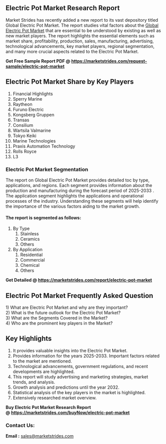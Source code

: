 <h2>Electric Pot Market Research Report</h2>
<p>Market Strides has recently added a new report to its vast depository titled Global Electric Pot Market. The report studies vital factors about the&nbsp;<a href="https://marketstrides.com/report/electric-pot-market">Global Electric Pot Market</a>&nbsp;that are essential to be understood by existing as well as new market players. The report highlights the essential elements such as market share, profitability, production, sales, manufacturing, advertising, technological advancements, key market players, regional segmentation, and many more crucial aspects related to the Electric Pot Market.</p>
<p><strong>Get Free Sample Report PDF @&nbsp;<a href="https://marketstrides.com/request-sample/electric-pot-market">https://marketstrides.com/request-sample/electric-pot-market</a></strong></p>
<h2><strong>Electric Pot Market Share by Key Players</strong></h2>
<ol>
<li>Financial Highlights</li>
<li>Sperry Marine</li>
<li>Raytheon</li>
<li>Furuno Electric</li>
<li>Kongsberg Gruppen</li>
<li>Transas</li>
<li>Consilium</li>
<li>Wartsila Valmarine</li>
<li>Tokyo Keiki</li>
<li>Marine Technologies</li>
<li>Praxis Automation Technology</li>
<li>Rolls Royce</li>
<li>L3</li>
</ol>
<h3><strong>Electric Pot Market Segmentation</strong></h3>
<p>The report on Global Electric Pot Market provides detailed toc by type, applications, and regions. Each segment provides information about the production and manufacturing during the forecast period of 2025-2033 . The application segment highlights the applications and operational processes of the industry. Understanding these segments will help identify the importance of the various factors aiding to the market growth.</p>
<h4>The report is segmented as follows:</h4>
<ol>
<li>By Type
<ol>
<li>Stainless</li>
<li>Ceramics</li>
<li>Others</li>
</ol>
</li>
<li>By Application
<ol>
<li>Residential</li>
<li>Commercial</li>
<li>Chemical</li>
<li>Others</li>
</ol>
</li>
</ol>
<p><strong>Get Detailed @&nbsp;<a href="https://marketstrides.com/report/electric-pot-market">https://marketstrides.com/report/electric-pot-market</a></strong></p>
<h2 class=""><strong>Electric Pot Market Frequently Asked Question</strong></h2>
<div class="">1) What are&nbsp;Electric Pot Market and why are they important?
<div class="">
<div class="">2) What is the future outlook for the Electric Pot Market?</div>
</div>
</div>
<div class="">3) What are the Segments Covered in the Market?</div>
<div class="">4) Who are the prominent key players in the Market?</div>
<h2><strong>Key Highlights</strong></h2>
<div class="">
<ol>
<li>It provides valuable insights into the Electric Pot Market.</li>
<li>Provides information for the years 2025-2033. Important factors related to the market are mentioned.</li>
<li>Technological advancements, government regulations, and recent developments are highlighted.</li>
<li>This report will study advertising and marketing strategies, market trends, and analysis.</li>
<li>Growth analysis and predictions until the year 2032.</li>
<li>Statistical analysis of the key players in the market is highlighted.</li>
<li>Extensively researched market overview.</li>
</ol>
<p><strong>Buy Electric Pot Market Research Report @&nbsp;<a href="https://marketstrides.com/buyNow/electric-pot-market">https://marketstrides.com/buyNow/electric-pot-market</a></strong></p>
<h3>Contact Us:</h3>
<p><strong>Email :</strong> <a href="mailto:sales@marketstrides.com">sales@marketstrides.com</a></p>
</div>
